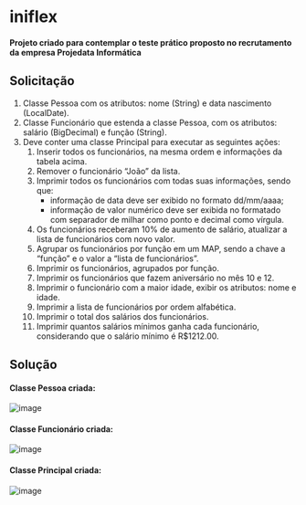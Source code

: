# iniflex
#### Projeto criado para contemplar o teste prático proposto no recrutamento da empresa Projedata Informática

## Solicitação
1. Classe Pessoa com os atributos: nome (String) e data nascimento (LocalDate).
2. Classe Funcionário que estenda a classe Pessoa, com os atributos: salário (BigDecimal) e função (String).
3. Deve conter uma classe Principal para executar as seguintes ações:
   1. Inserir todos os funcionários, na mesma ordem e informações da tabela acima.
   2. Remover o funcionário “João” da lista.
   3. Imprimir todos os funcionários com todas suas informações, sendo que:
      - informação de data deve ser exibido no formato dd/mm/aaaa;
      - informação de valor numérico deve ser exibida no formatado com separador de milhar como ponto e decimal como vírgula.
   4. Os funcionários receberam 10% de aumento de salário, atualizar a lista de funcionários com novo valor.
   5. Agrupar os funcionários por função em um MAP, sendo a chave a “função” e o valor a “lista de funcionários”.
   6. Imprimir os funcionários, agrupados por função.
   7. Imprimir os funcionários que fazem aniversário no mês 10 e 12.
   8. Imprimir o funcionário com a maior idade, exibir os atributos: nome e idade.
   9. Imprimir a lista de funcionários por ordem alfabética.
   10. Imprimir o total dos salários dos funcionários.
   11. Imprimir quantos salários mínimos ganha cada funcionário, considerando que o salário mínimo é R$1212.00.
## Solução
#### Classe Pessoa criada:
![image](https://github.com/tarsisbraga/iniflex/assets/6535784/364bb572-6838-4787-83fc-06905acd9bac)

#### Classe Funcionário criada:
![image](https://github.com/tarsisbraga/iniflex/assets/6535784/2d79fe17-2203-463c-984a-3d6697c33496)

#### Classe Principal criada:
![image](https://github.com/tarsisbraga/iniflex/assets/6535784/dc02812b-9db6-4479-9ed9-41c4998f4bb4)

